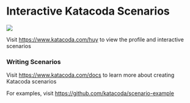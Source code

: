 # Interactive Katacoda Scenarios

[![](http://shields.katacoda.com/katacoda/huy/count.svg)](https://www.katacoda.com/huy "Get your profile on Katacoda.com")

Visit https://www.katacoda.com/huy to view the profile and interactive scenarios

### Writing Scenarios
Visit https://www.katacoda.com/docs to learn more about creating Katacoda scenarios

For examples, visit https://github.com/katacoda/scenario-example
